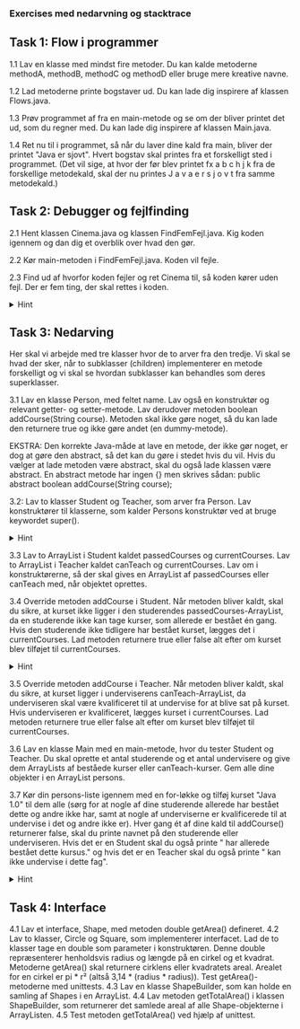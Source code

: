 ### Exercises med nedarvning og stacktrace


## Task 1: Flow i programmer
1.1 Lav en klasse med mindst fire metoder. Du kan kalde metoderne methodA, methodB, methodC og methodD eller bruge mere kreative navne. 

1.2 Lad metoderne printe bogstaver ud. Du kan lade dig inspirere af klassen Flows.java.

1.3 Prøv programmet af fra en main-metode og se om der bliver printet det ud, som du regner med. Du kan lade dig inspirere af klassen Main.java.

1.4 Ret nu til i programmet, så når du laver dine kald fra main, bliver der printet "Java er sjovt". Hvert bogstav skal printes fra et forskelligt sted i programmet. (Det vil sige, at hvor der før blev printet fx a b c h j k fra de forskellige metodekald, skal der nu printes J a v a  e r  s j o v t fra samme metodekald.)

## Task 2: Debugger og fejlfinding
2.1 Hent klassen Cinema.java og klassen FindFemFejl.java. Kig koden igennem og dan dig et overblik over hvad den gør. 

2.2 Kør main-metoden i FindFemFejl.java. Koden vil fejle. 

2.3 Find ud af hvorfor koden fejler og ret Cinema til, så koden kører uden fejl. Der er fem ting, der skal rettes i koden.
<details>
        <summary>
            Hint
 </summary>
        En af fejlene får ikke koden til at gå ned, men giver os stadig ikke det resultat, vi gerne vil have.  
    </details> 


## Task 3: Nedarving
Her skal vi arbejde med tre klasser hvor de to arver fra den tredje. Vi skal se hvad der sker, når to subklasser (children) implementerer en metode forskelligt og vi skal se hvordan subklasser kan behandles som deres superklasser. 

3.1 Lav en klasse Person, med feltet name. Lav også en konstruktør og relevant getter- og setter-metode. Lav derudover metoden boolean addCourse(String course). Metoden skal ikke gøre noget, så du kan lade den returnere true og ikke gøre andet (en dummy-metode). 

EKSTRA: Den korrekte Java-måde at lave en metode, der ikke gør noget, er dog at gøre den abstract, så det kan du gøre i stedet hvis du vil. Hvis du vælger at lade metoden være abstract, skal du også lade klassen være abstract. En abstract metode har ingen {} men skrives sådan: public abstract boolean addCourse(String course);

3.2: Lav to klasser Student og Teacher, som arver fra Person. Lav konstruktører til klasserne, som kalder Persons konstruktør ved at bruge keywordet super(). 

 <details>
        <summary>
            Hint
 </summary>
         For at se hvordan man kalder en superklasses konstruktør, kan du kigge i Matadors klasse Plot. 
    </details>  

3.3 Lav to ArrayList<String> i Student kaldet passedCourses og currentCourses. Lav to ArrayList<String> i Teacher kaldet canTeach og currentCourses. Lav om i konstruktørerne, så der skal gives en ArrayList af passedCourses eller canTeach med, når objektet oprettes. 

3.4 Override metoden addCourse i Student. Når metoden bliver kaldt, skal du sikre, at kurset ikke ligger i den studerendes passedCourses-ArrayList, da en studerende ikke kan tage kurser, som allerede er bestået én gang. Hvis den studerende ikke tidligere har bestået kurset, lægges det i currentCourses. Lad metoden returnere true eller false alt efter om kurset blev tilføjet til currentCourses.

 <details>
        <summary>Hint </summary>
         Se om ikke ArrayList har en metode, der kan hjælpe dig med opgaven.
           </details> 

3.5 Override metoden addCourse i Teacher. Når metoden bliver kaldt, skal du sikre, at kurset ligger i underviserens canTeach-ArrayList, da underviseren skal være kvalificeret til at undervise for at blive sat på kurset. Hvis underviseren er kvalificeret, lægges kurset i currentCourses. Lad metoden returnere true eller false alt efter om kurset blev tilføjet til currentCourses.

3.6 Lav en klasse Main med en main-metode, hvor du tester Student og Teacher. Du skal oprette et antal studerende og et antal undervisere og give dem ArrayLists af beståede kurser eller canTeach-kurser. Gem alle dine objekter i en ArrayList<Person> persons.

3.7 Kør din persons-liste igennem med en for-løkke og tilføj kurset "Java 1.0" til dem alle (sørg for at nogle af dine studerende allerede har bestået dette og andre ikke har, samt at nogle af underviserne er kvalificerede til at undervise i det og andre ikke er). Hver gang ét af dine kald til addCourse() returnerer false, skal du printe navnet på den studerende eller underviseren. Hvis det er en Student skal du også printe " har allerede bestået dette kursus." og hvis det er en Teacher skal du også printe " kan ikke undervise i dette fag".
 <details>
        <summary>Hint </summary>
        For at finde ud af om der er tale om et Student-objekt eller et Teacher-objekt, skal du bruge instanceof. 
         </details> 
         
## Task 4: Interface
4.1 Lav et interface, Shape, med metoden double getArea() defineret. 
4.2 Lav to klasser, Circle og Square, som implementerer interfacet. Lad de to klasser tage en double som parameter i konstruktøren. Denne double repræsenterer henholdsvis radius og længde på en cirkel og et kvadrat. Metoderne getArea() skal returnere cirklens eller kvadratets areal. Arealet for en cirkel er pi * r² (altså 3,14 * (radius * radius)). Test getArea()-metoderne med unittests.
4.3 Lav en klasse ShapeBuilder, som kan holde en samling af Shapes i en ArrayList. 
4.4 Lav metoden getTotalArea() i klassen ShapeBuilder, som returnerer det samlede areal af alle Shape-objekterne i ArrayListen. 
4.5 Test metoden getTotalArea() ved hjælp af unittest.
